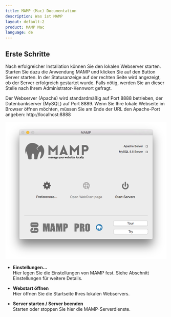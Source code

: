 ```yaml
---
title: MAMP (Mac) Documentation
description: Was ist MAMP 
layout: default-2
product: MAMP Mac
language: de
---
```


## Erste Schritte

Nach erfolgreicher Installation können Sie den lokalen Webserver starten. Starten Sie dazu die Anwendung MAMP und klicken Sie auf den Button Server starten. In der Statusanzeige auf der rechten Seite wird angezeigt, ob der Server erfolgreich gestartet wurde. Falls nötig, werden Sie an dieser Stelle nach Ihrem Administrator-Kennwort gefragt.

Der Webserver (Apache) wird standardmäßig auf Port 8888 betrieben, der Datenbankserver (MySQL) auf Port 8889. Wenn Sie Ihre lokale Webseite im Browser öffnen möchten, müssen Sie am Ende der URL den Apache-Port angeben: http://localhost:8888

![MAMP](MAMP.png)

*   **Einstellungen…**  
    Hier legen Sie die Einstellungen von MAMP fest. Siehe Abschnitt Einstellungen für weitere Details.

*   **Webstart öffnen**  
    Hier öffnen Sie die Startseite Ihres lokalen Webservers.

*   **Server starten / Server beenden**  
    Starten oder stoppen Sie hier die MAMP-Serverdienste.

